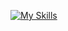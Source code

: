 [![My Skills](https://skillicons.dev/icons?i=ae,au,bash,blender,bun,css,devto,discord,electron,figma,github,gmail,html,idea,ai,java,js,linux,md,next.js,nodejs,ps,postman,pr,prisma,py,react,regex,stackoverflow,tailwind,ts,vscode)](https://techlion.dev/about)
